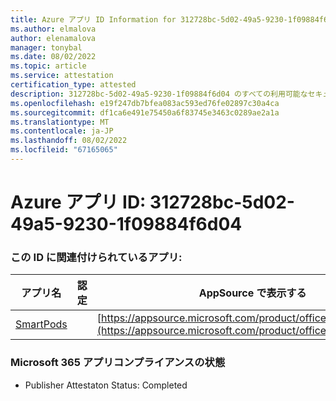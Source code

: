 ```yaml
---
title: Azure アプリ ID Information for 312728bc-5d02-49a5-9230-1f09884f6d04
ms.author: elmalova
author: elenamalova
manager: tonybal
ms.date: 08/02/2022
ms.topic: article
ms.service: attestation
certification_type: attested
description: 312728bc-5d02-49a5-9230-1f09884f6d04 のすべての利用可能なセキュリティとコンプライアンス情報。
ms.openlocfilehash: e19f247db7bfea083ac593ed76fe02897c30a4ca
ms.sourcegitcommit: df1ca6e491e75450a6f83745e3463c0289ae2a1a
ms.translationtype: MT
ms.contentlocale: ja-JP
ms.lasthandoff: 08/02/2022
ms.locfileid: "67165065"
---
```

# <a name="azure-app-id-312728bc-5d02-49a5-9230-1f09884f6d04"></a>Azure アプリ ID: 312728bc-5d02-49a5-9230-1f09884f6d04


### <a name="apps-associated-with-this-id"></a>この ID に関連付けられているアプリ:
| **アプリ名** | **認定** | **AppSource で表示する** |
|--------------|---------------|-----------------------|
| [SmartPods](../forward/WA200004105.md) |  | [https://appsource.microsoft.com/product/office/WA200004105](https://appsource.microsoft.com/product/office/WA200004105) |

### <a name="microsoft-365-app-compliance-status"></a>Microsoft 365 アプリコンプライアンスの状態
- Publisher Attestaton Status: Completed
